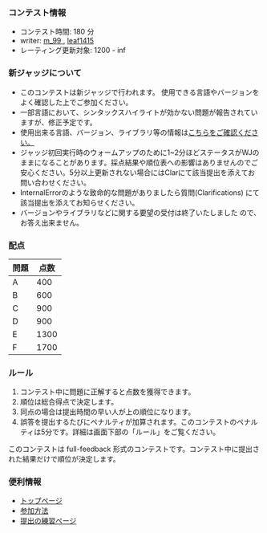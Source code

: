 
<div>

<span>

<span>

### **コンテスト情報**

<section>

<ul>

<li>
コンテスト時間: 180 分
</li>

<li>
writer: <a href="https://atcoder.jp/contests/agc064/users/m_99">
<span>
m_99
</span>
</a>, <a href="https://atcoder.jp/contests/agc064/users/leaf1415">
<span>
leaf1415
</span>
</a>
</li>

<li>
レーティング更新対象: 
<span>
1200
</span>
- 
<span>
inf
</span>

</li>

</ul>

</section>

### **新ジャッジについて**

<section>

<ul>

<li>
このコンテストは新ジャッジで行われます。
<span>
使用できる言語やバージョンをよく確認した上でご参加ください。
</span>

</li>

<li>
一部言語において、シンタックスハイライトが効かない問題が報告されていますが、修正予定です。
</li>

<li>
使用出来る言語、バージョン、ライブラリ等の情報は<a href="https://img.atcoder.jp/file/language-update/language-list.html">こちらをご確認ください。</a>
</li>

<li>
ジャッジ初回実行時のウォームアップのために1~2分ほどステータスがWJのままになることがあります。採点結果や順位表への影響はありませんのでご安心ください。5分以上更新されない場合にはClarにて該当提出を添えてお問い合わせください。
</li>

<li>
InternalErrorのような致命的な問題がありましたら質問(Clarifications) にて該当提出を添えてお知らせください。
</li>

<li>

<span>
バージョンやライブラリなどに関する要望の受付は終了いたしました
</span>
ので、お答え出来ません。
</li>

</ul>

</section>

### **配点**

<section>

<div>

<div>

<table>

<thead>

<tr>

<th>
問題
</th>

<th>
点数
</th>

</tr>

</thead>

<tbody>

<tr>

<td>
A
</td>

<td>
400
</td>

</tr>

<tr>

<td>
B
</td>

<td>
600
</td>

</tr>

<tr>

<td>
C
</td>

<td>
900
</td>

</tr>

<tr>

<td>
D
</td>

<td>
900
</td>

</tr>

<tr>

<td>
E
</td>

<td>
1300
</td>

</tr>

<tr>

<td>
F
</td>

<td>
1700
</td>

</tr>

</tbody>

</table>

</div>

</div>

</section>

### **ルール**

<section>

<ol>

<li>
コンテスト中に問題に正解すると点数を獲得できます。
</li>

<li>
順位は総合得点で決定します。
</li>

<li>
同点の場合は提出時間の早い人が上の順位になります。
</li>

<li>
誤答を提出するたびにペナルティが加算されます。このコンテストのペナルティは5分です。詳細は画面下部の「ルール」をご覧ください。
</li>

</ol>

<p>
このコンテストは full-feedback 形式のコンテストです。コンテスト中に提出された結果だけで順位が決定します。
      
</p>

</section>

### **便利情報**

<ul>

<li>
<a href="https://atcoder.jp/">トップページ</a>
</li>

<li>
<a href="https://atcoder.jp/post/37">参加方法</a>
</li>

<li>
<a href="https://atcoder.jp/contests/practice">提出の練習ページ</a>
</li>

</ul>

</span>

</span>

</div>
